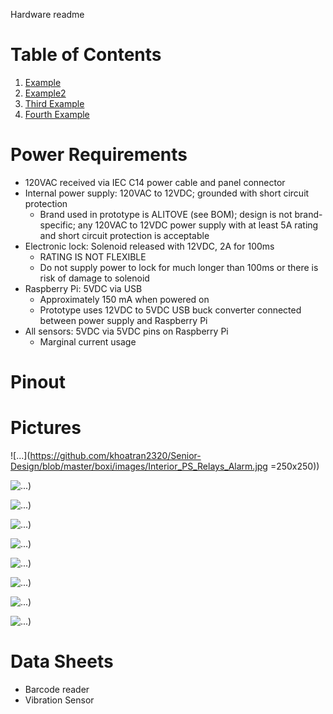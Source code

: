 Hardware readme

# Table of Contents
1. [Example](#example)
2. [Example2](#example2)
3. [Third Example](#third-example)
4. [Fourth Example](#fourth-examplehttpwwwfourthexamplecom)

# Power Requirements
* 120VAC received via IEC C14 power cable and panel connector
* Internal power supply: 120VAC to 12VDC; grounded with short circuit protection
  * Brand used in prototype is ALITOVE (see BOM); design is not brand-specific; any 120VAC to 12VDC power supply with at least 5A rating and short circuit protection is acceptable
* Electronic lock: Solenoid released with 12VDC, 2A for 100ms
  * RATING IS NOT FLEXIBLE
  * Do not supply power to lock for much longer than 100ms or there is risk of damage to solenoid
* Raspberry Pi: 5VDC via USB
  * Approximately 150 mA when powered on
  * Prototype uses 12VDC to 5VDC USB buck converter connected between power supply and Raspberry Pi
* All sensors: 5VDC via 5VDC pins on Raspberry Pi
  * Marginal current usage

# Pinout

# Pictures
![...](https://github.com/khoatran2320/Senior-Design/blob/master/boxi/images/Interior_PS_Relays_Alarm.jpg =250x250))

![...](https://github.com/khoatran2320/Senior-Design/blob/master/boxi/images/Interior_Pi_VibrationSensor.jpg=250x250))

![...](https://github.com/khoatran2320/Senior-Design/blob/master/boxi/images/Interior_BarcodeScanner.jpg=250x250))

![...](https://github.com/khoatran2320/Senior-Design/blob/master/boxi/images/Interior_All.jpg=250x250))

![...](https://github.com/khoatran2320/Senior-Design/blob/master/boxi/images/Exterior_Rear.jpg=250x250))

![...](https://github.com/khoatran2320/Senior-Design/blob/master/boxi/images/Exterior_Opened.jpg=250x250))

![...](https://github.com/khoatran2320/Senior-Design/blob/master/boxi/images/Exterior_LCD.jpg=250x250))

![...](https://github.com/khoatran2320/Senior-Design/blob/master/boxi/images/Exterior_Isometric.jpg=250x250))

![...](https://github.com/khoatran2320/Senior-Design/blob/master/boxi/images/Exterior_Closed.jpg=250x250))

# Data Sheets
* Barcode reader
* Vibration Sensor
